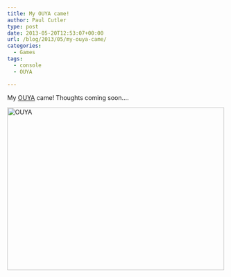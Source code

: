 ```yaml
---
title: My OUYA came!
author: Paul Cutler
type: post
date: 2013-05-20T12:53:07+00:00
url: /blog/2013/05/my-ouya-came/
categories:
  - Games
tags:
  - console
  - OUYA

---
```

My [OUYA][1] came! Thoughts coming soon&#8230;.

[<img src="https://i0.wp.com/farm9.staticflickr.com/8259/8750287591_a48e8f9ca0.jpg?resize=500%2C375" width="500" height="375" alt="OUYA" data-recalc-dims="1" />][2]

 [1]: http://www.ouya.tv/ "OUYA"
 [2]: http://www.flickr.com/photos/silwenae/8750287591/ "OUYA by pcutler, on Flickr"